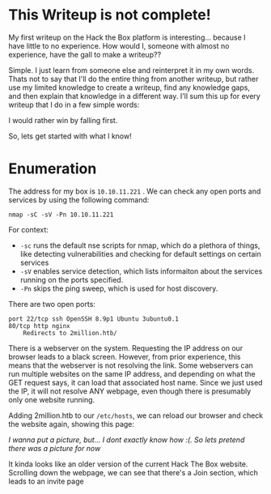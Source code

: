 # This Writeup is not complete!
My first writeup on the Hack the Box platform is interesting... because I have little to no experience. How would I, someone with almost no experience, have the gall to make a writeup??

Simple. I just learn from someone else and reinterpret it in my own words. Thats not to say that I'll do the entire thing from another writeup, but rather use my limited knowledge to create a writeup, find any knowledge gaps, and then explain that knowledge in a different way. I'll sum this up for every writeup that I do in a few simple words:

I would rather win by falling first.

So, lets get started with what I know!

# Enumeration
The address for my box is `10.10.11.221` . We can check any open ports and services by using the following command:

`nmap -sC -sV -Pn 10.10.11.221`

For context:
* `-sc` runs the default nse scripts for nmap, which do a plethora of things, like detecting vulnerabilities and checking for default settings on certain services
* `-sV` enables service detection, which lists informaiton about the services running on the ports specified.
* `-Pn` skips the ping sweep, which is used for host discovery.

There are two open ports:

```
port 22/tcp ssh OpenSSH 8.9p1 Ubuntu 3ubuntu0.1
80/tcp http nginx
	Redirects to 2million.htb/
```

There is a webserver on the system. Requesting the IP address on our browser leads to a black screen. However, from prior experience, this means that the webserver is not resolving the link. Some webservers can run multiple websites on the same IP address, and depending on what the GET request says, it can load that associated host name. Since we just used the IP, it will not resolve ANY webpage, even though there is presumably only one website running.

Adding 2million.htb to our `/etc/hosts`, we can reload our browser and check the website again, showing this page:

*I wanna put a picture, but... I dont exactly know how :(. So lets pretend there was a picture for now*

It kinda looks like an older version of the current Hack The Box website. Scrolling down the webpage, we can see that there's a Join section, which leads to an invite page